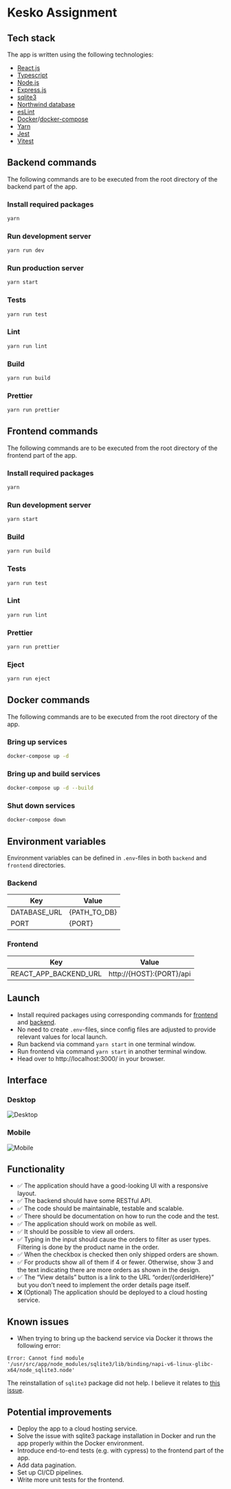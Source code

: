 # Kesko Assignment

## Tech stack

The app is written using the following technologies:

- [React.js](https://react.dev/)
- [Typescript](https://www.typescriptlang.org/)
- [Node.js](https://nodejs.org/en)
- [Express.js](https://expressjs.com/)
- [sqlite3](https://www.npmjs.com/package/sqlite3) 
- [Northwind database](https://github.com/jpwhite3/northwind-SQLite3)
- [esLint](https://eslint.org/)
- [Docker](https://www.docker.com/)/[docker-compose](https://docs.docker.com/compose/)
- [Yarn](https://yarnpkg.com/)
- [Jest](https://jestjs.io/)
- [Vitest](https://vitest.dev/)

## Backend commands

The following commands are to be executed from the root directory of the backend part of the app.

### Install required packages
```bash
yarn
```

### Run development server
```bash
yarn run dev
```

### Run production server
```bash
yarn start
```

### Tests
```bash
yarn run test
```

### Lint
```bash
yarn run lint
```

### Build
```bash
yarn run build
```

### Prettier
```bash
yarn run prettier
```

## Frontend commands

The following commands are to be executed from the root directory of the frontend part of the app.

### Install required packages
```bash
yarn
```

### Run development server
```bash
yarn start
```

### Build
```bash
yarn run build
```

### Tests
```bash
yarn run test
```

### Lint
```bash
yarn run lint
```

### Prettier
```bash
yarn run prettier
```

### Eject

```bash
yarn run eject
```

## Docker commands

The following commands are to be executed from the root directory of the app.

### Bring up services

```bash
docker-compose up -d
```

### Bring up and build services

```bash
docker-compose up -d --build
```

### Shut down services

```bash
docker-compose down
```

## Environment variables

Environment variables can be defined in `.env`-files in both `backend` and `frontend` directories.

### Backend

| Key | Value |
| ------ | ------ |
| DATABASE_URL  | {PATH_TO_DB} |
| PORT  | {PORT} |

### Frontend

| Key | Value |
| ------ | ------ |
| REACT_APP_BACKEND_URL  | http://{HOST}:{PORT}/api |

## Launch

- Install required packages using corresponding commands for [frontend](https://github.com/elessartech/kesko-assignment#install-required-packages-1) and [backend](https://github.com/elessartech/kesko-assignment#install-required-packages).
- No need to create `.env`-files, since config files are adjusted to provide relevant values for local launch. 
- Run backend via command `yarn start` in one terminal window.
- Run frontend via command `yarn start` in another terminal window.
- Head over to http://localhost:3000/ in your browser.

## Interface 

### Desktop

![Desktop](./assets/desktop.png)

### Mobile

![Mobile](./assets/mobile.png)


## Functionality

- ✅ The application should have a good-looking UI with a responsive layout.
- ✅ The backend should have some RESTful API.
- ✅ The code should be maintainable, testable and scalable.
- ✅ There should be documentation on how to run the code and the test.
- ✅ The application should work on mobile as well.
- ✅ It should be possible to view all orders.
- ✅ Typing in the input should cause the orders to filter as user types. Filtering is done by the product name in the order.
- ✅ When the checkbox is checked then only shipped orders are shown.
- ✅ For products show all of them if 4 or fewer. Otherwise, show 3 and the text indicating there are more orders as shown in the design.
- ✅ The “View details” button is a link to the URL “order/{orderIdHere}” but you don’t need to implement the order details page itself.
- ❌ (Optional) The application should be deployed to a cloud hosting service.


## Known issues

- When trying to bring up the backend service via Docker it throws the following error:

```
Error: Cannot find module '/usr/src/app/node_modules/sqlite3/lib/binding/napi-v6-linux-glibc-x64/node_sqlite3.node'
```
The reinstallation of `sqlite3` package did not help. I believe it relates to [this issue](https://github.com/TryGhost/node-sqlite3/issues/1513).


## Potential improvements

- Deploy the app to a cloud hosting service.
- Solve the issue with sqlite3 package installation in Docker and run the app properly within the Docker environment.
- Introduce end-to-end tests (e.g. with cypress) to the frontend part of the app.
- Add data pagination.
- Set up CI/CD pipelines.
- Write more unit tests for the frontend.